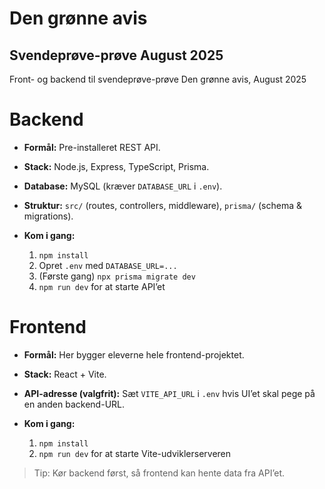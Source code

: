 # Den grønne avis
## Svendeprøve-prøve August 2025
Front- og backend til svendeprøve-prøve Den grønne avis, August 2025

# Backend

* **Formål:** Pre-installeret REST API.
* **Stack:** Node.js, Express, TypeScript, Prisma.
* **Database:** MySQL (kræver `DATABASE_URL` i `.env`).
* **Struktur:** `src/` (routes, controllers, middleware), `prisma/` (schema & migrations).
* **Kom i gang:**

  1. `npm install`
  2. Opret `.env` med `DATABASE_URL=...`
  3. (Første gang) `npx prisma migrate dev`
  4. `npm run dev` for at starte API’et

# Frontend

* **Formål:** Her bygger eleverne hele frontend-projektet.
* **Stack:** React + Vite.
* **API-adresse (valgfrit):** Sæt `VITE_API_URL` i `.env` hvis UI’et skal pege på en anden backend-URL.
* **Kom i gang:**

  1. `npm install`
  2. `npm run dev` for at starte Vite-udviklerserveren

> Tip: Kør backend først, så frontend kan hente data fra API’et.
